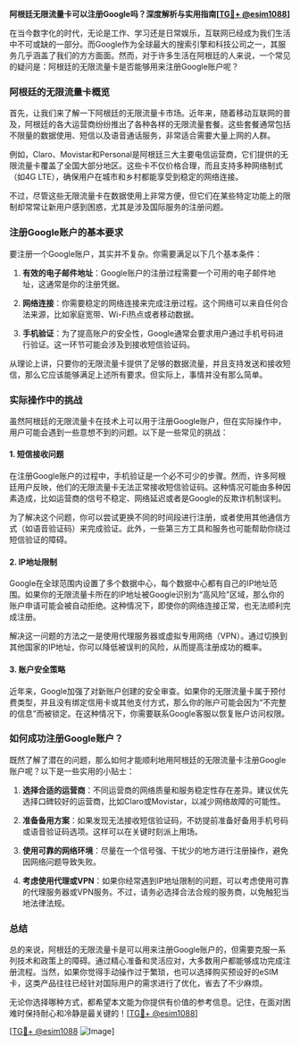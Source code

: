 **阿根廷无限流量卡可以注册Google吗？深度解析与实用指南[[TG💪+ @esim1088](https://t.me/s/esim1088)]**

在当今数字化的时代，无论是工作、学习还是日常娱乐，互联网已经成为我们生活中不可或缺的一部分。而Google作为全球最大的搜索引擎和科技公司之一，其服务几乎涵盖了我们的方方面面。然而，对于许多生活在阿根廷的人来说，一个常见的疑问是：阿根廷的无限流量卡是否能够用来注册Google账户呢？

### 阿根廷的无限流量卡概览

首先，让我们来了解一下阿根廷的无限流量卡市场。近年来，随着移动互联网的普及，阿根廷的各大运营商纷纷推出了各种各样的无限流量套餐。这些套餐通常包括不限量的数据使用、短信以及语音通话服务，非常适合需要大量上网的人群。

例如，Claro、Movistar和Personal是阿根廷三大主要电信运营商，它们提供的无限流量卡覆盖了全国大部分地区。这些卡不仅价格合理，而且支持多种网络制式（如4G LTE），确保用户在城市和乡村都能享受到稳定的网络连接。

不过，尽管这些无限流量卡在数据使用上非常方便，但它们在某些特定功能上的限制却常常让新用户感到困惑，尤其是涉及国际服务的注册问题。

### 注册Google账户的基本要求

要注册一个Google账户，其实并不复杂。你需要满足以下几个基本条件：

1. **有效的电子邮件地址**：Google账户的注册过程需要一个可用的电子邮件地址，这通常是你的注册凭据。
   
2. **网络连接**：你需要稳定的网络连接来完成注册过程。这个网络可以来自任何合法来源，比如家庭宽带、Wi-Fi热点或者移动数据。

3. **手机验证**：为了提高账户的安全性，Google通常会要求用户通过手机号码进行验证。这一环节可能会涉及到接收短信验证码。

从理论上讲，只要你的无限流量卡提供了足够的数据流量，并且支持发送和接收短信，那么它应该能够满足上述所有要求。但实际上，事情并没有那么简单。

### 实际操作中的挑战

虽然阿根廷的无限流量卡在技术上可以用于注册Google账户，但在实际操作中，用户可能会遇到一些意想不到的问题。以下是一些常见的挑战：

#### 1. 短信接收问题
在注册Google账户的过程中，手机验证是一个必不可少的步骤。然而，许多阿根廷用户反映，他们的无限流量卡无法正常接收短信验证码。这种情况可能由多种因素造成，比如运营商的信号不稳定、网络延迟或者是Google的反欺诈机制误判。

为了解决这个问题，你可以尝试更换不同的时间段进行注册，或者使用其他通信方式（如语音验证码）来完成验证。此外，一些第三方工具和服务也可能帮助你绕过短信验证的障碍。

#### 2. IP地址限制
Google在全球范围内设置了多个数据中心，每个数据中心都有自己的IP地址范围。如果你的无限流量卡所在的IP地址被Google识别为“高风险”区域，那么你的账户申请可能会被自动拒绝。这种情况下，即使你的网络连接正常，也无法顺利完成注册。

解决这一问题的方法之一是使用代理服务器或虚拟专用网络（VPN）。通过切换到其他国家的IP地址，你可以降低被误判的风险，从而提高注册成功的概率。

#### 3. 账户安全策略
近年来，Google加强了对新账户创建的安全审查。如果你的无限流量卡属于预付费类型，并且没有绑定信用卡或其他支付方式，那么你的账户可能会因为“不完整的信息”而被锁定。在这种情况下，你需要联系Google客服以恢复账户访问权限。

### 如何成功注册Google账户？

既然了解了潜在的问题，那么如何才能顺利地用阿根廷的无限流量卡注册Google账户呢？以下是一些实用的小贴士：

1. **选择合适的运营商**：不同运营商的网络质量和服务稳定性存在差异。建议优先选择口碑较好的运营商，比如Claro或Movistar，以减少网络故障的可能性。

2. **准备备用方案**：如果发现无法接收短信验证码，不妨提前准备好备用手机号码或语音验证码选项。这样可以在关键时刻派上用场。

3. **使用可靠的网络环境**：尽量在一个信号强、干扰少的地方进行注册操作，避免因网络问题导致失败。

4. **考虑使用代理或VPN**：如果你经常遇到IP地址限制的问题，可以考虑使用可靠的代理服务器或VPN服务。不过，请务必选择合法合规的服务商，以免触犯当地法律法规。

### 总结

总的来说，阿根廷的无限流量卡是可以用来注册Google账户的，但需要克服一系列技术和政策上的障碍。通过精心准备和灵活应对，大多数用户都能够成功完成注册流程。当然，如果你觉得手动操作过于繁琐，也可以选择购买预设好的eSIM卡，这类产品往往已经针对国际用户的需求进行了优化，省去了不少麻烦。

无论你选择哪种方式，都希望本文能为你提供有价值的参考信息。记住，在面对困难时保持耐心和冷静是最关键的！[[TG💪+ @esim1088](https://t.me/s/esim1088)]

[[TG💪+ @esim1088](https://t.me/s/esim1088) ![Image](https://i.postimg.cc/4NQfJmqS/Snipaste-2025-05-13-00-14-12.png)]